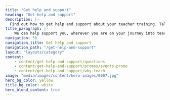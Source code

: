 ```yaml
---
title: "Get help and support"
heading: "Get help and support"
description: |-
  Find out how to get help and support about your teacher training. Talk to someone online, get a dedicated teaching adviser, or go to an event to find out more about getting into teaching.
title_paragraph: |-
    We can help support you, wherever you are on your journey into teaching. Talk to an experienced former teacher, call us for a chat, or get tailored guidance straight to your inbox.
navigation: 50
navigation_title: Get help and support
navigation_path: "/get-help-and-support"
layout: "layouts/category"
content:
    - content/get-help-and-support/questions
    - content/get-help-and-support/promos/events-promo
    - content/get-help-and-support/why-teach
image: "media/images/content/hero-images/0007.jpg"
hero_bg_color: yellow
title_bg_color: white
hero_blend_content: true
---
```



